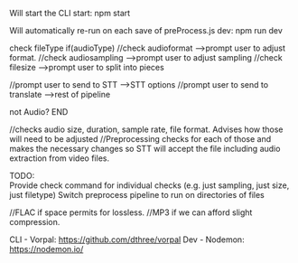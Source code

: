 
Will start the CLI
start: npm start

Will automatically re-run on each save of preProcess.js
dev: npm run dev

check fileType
  if(audioType)
  //check audioformat
    -->prompt user to adjust format.
  //check audiosampling
    -->prompt user to adjust sampling
  //check filesize
    -->prompt user to split into pieces

  //prompt user to send to STT
    -->STT options
  //prompt user to send to translate
    -->rest of pipeline

not Audio?  END

//checks audio size, duration, sample rate, file format.  Advises how those will need to be adjusted
//Preprocessing checks for each of those and makes the necessary changes so STT will accept the file including audio extraction from video files.


TODO:  
Provide check command for individual checks (e.g. just sampling, just size, just filetype)
Switch preprocess pipeline to run on directories of files

//FLAC if space permits for lossless.
//MP3 if we can afford slight compression.

CLI - Vorpal: https://github.com/dthree/vorpal
Dev - Nodemon: https://nodemon.io/
